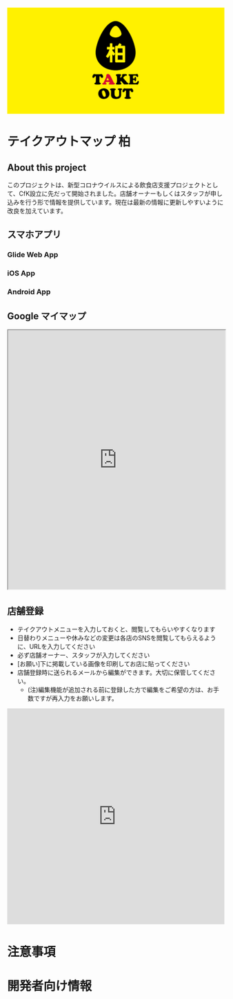 ![Takeout_logo](img/icon_logo_feature.png)

# テイクアウトマップ 柏

## About this project
このプロジェクトは、新型コロナウイルスによる飲食店支援プロジェクトとして、CfK設立に先だって開始されました。店舗オーナーもしくはスタッフが申し込みを行う形で情報を提供しています。現在は最新の情報に更新しやすいように改良を加えています。

## スマホアプリ
### Glide Web App
### iOS App
### Android App

## Google マイマップ 
<iframe src="https://www.google.com/maps/d/u/0/embed?mid=1ljrSC5fKslSqmQ3aou48ES9obRUx27vN" width="100%" height="600"></iframe>


## 店舗登録
- テイクアウトメニューを入力しておくと、閲覧してもらいやすくなります
- 日替わりメニューや休みなどの変更は各店のSNSを閲覧してもらえるように、URLを入力してください
- 必ず店舗オーナー、スタッフが入力してください
- [お願い]下に掲載している画像を印刷してお店に貼ってください
- 店舗登録時に送られるメールから編集ができます。大切に保管してください。
  - (注)編集機能が追加される前に登録した方で編集をご希望の方は、お手数ですが再入力をお願いします。

<iframe src="https://docs.google.com/forms/d/e/1FAIpQLSflniWKqwb_f4ogn5OsPKUxUb_GWnm750_kiy-2hbVCWxJkFw/viewform?embedded=true" width="100%" height="500" frameborder="0" marginwidth="0" marginheight="0">&lt;span data-mce-type="bookmark" style="display: inline-block; width: 0px; overflow: hidden; line-height: 0;" class="mce_SELRES_start"&gt;﻿&lt;/span&gt;読み込んでいます…</iframe>

# 注意事項



# 開発者向け情報
